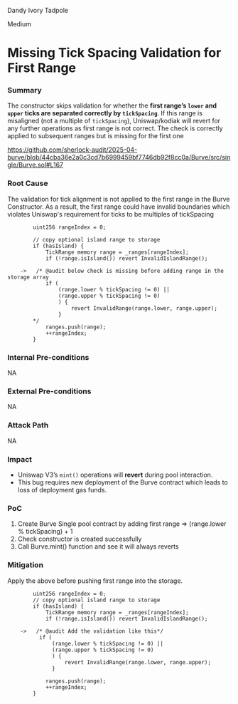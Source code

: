Dandy Ivory Tadpole

Medium

# Missing Tick Spacing Validation for First Range

### Summary

The constructor skips validation for whether the **first range’s `lower` and `upper` ticks are separated correctly by `tickSpacing`**. If this range is misaligned (not a multiple of `tickSpacing`), Uniswap/kodiak will revert for any further operations as first range is not correct. The check is correctly applied to subsequent ranges but is missing for the first one

https://github.com/sherlock-audit/2025-04-burve/blob/44cba36e2a0c3cd7b6999459bf7746db92f8cc0a/Burve/src/single/Burve.sol#L167

### Root Cause

The validation for tick alignment is not applied to the first range in the Burve Constructor. As a result, the first range could have invalid boundaries which violates Uniswap's requirement for ticks to be multiples of tickSpacing

```solidity
        uint256 rangeIndex = 0;

        // copy optional island range to storage
        if (hasIsland) {
            TickRange memory range = _ranges[rangeIndex];
            if (!range.isIsland()) revert InvalidIslandRange();

    ->   /* @audit below check is missing before adding range in the storage array
            if (
                (range.lower % tickSpacing != 0) ||
                (range.upper % tickSpacing != 0)
                ) {
                    revert InvalidRange(range.lower, range.upper);
                }
        */
            ranges.push(range);
            ++rangeIndex;
        }
```

### Internal Pre-conditions

NA

### External Pre-conditions

NA

### Attack Path

NA

### Impact

- Uniswap V3’s `mint()` operations will **revert** during pool interaction.
- This bug requires new deployment of the Burve contract which leads to loss of deployment gas funds.

### PoC

1. Create Burve Single pool contract by adding first range => (range.lower % tickSpacing) + 1
2. Check constructor is created successfully
3. Call Burve.mint() function and see it will always reverts

### Mitigation

Apply the above before pushing first range into the storage.


```solidity
        uint256 rangeIndex = 0;
        // copy optional island range to storage
        if (hasIsland) {
            TickRange memory range = _ranges[rangeIndex];
            if (!range.isIsland()) revert InvalidIslandRange();

    ->   /* @audit Add the validation like this*/
          if (
              (range.lower % tickSpacing != 0) ||
              (range.upper % tickSpacing != 0)
              ) {
                  revert InvalidRange(range.lower, range.upper);
              }
    
            ranges.push(range);
            ++rangeIndex;
        }
```
